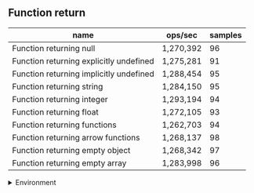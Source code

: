 ## Function return

|name|ops/sec|samples|
|-|-|-|
|Function returning null|1,270,392|96|
|Function returning explicitly undefined|1,275,281|91|
|Function returning implicitly undefined|1,288,454|95|
|Function returning string|1,284,150|95|
|Function returning integer|1,293,194|94|
|Function returning float|1,272,105|93|
|Function returning functions|1,262,703|94|
|Function returning arrow functions|1,268,137|98|
|Function returning empty object|1,268,342|97|
|Function returning empty array|1,283,998|96|


<details>
<summary>Environment</summary>

* __Machine:__ linux x64 | 2 vCPUs | 6.8GB Mem
* __Run:__ Sat Oct 14 2023 01:57:16 GMT+0000 (Coordinated Universal Time)
</details>

<!--
{"environment":{"platform":"linux","arch":"x64","cpus":2,"totalMemory":6.759754180908203},"benchmarks":[{"name":"Function returning null","hz":1270391.6852656058,"cycles":5,"stats":{"deviation":2.378061016705399e-8,"mean":7.871588043264988e-7,"moe":4.757112788974802e-9,"rme":0.6043396532984264,"sem":2.427098361721838e-9,"variance":5.655174199173916e-16}},{"name":"Function returning explicitly undefined","hz":1275281.3008441564,"cycles":6,"stats":{"deviation":6.895714698103193e-9,"mean":7.841407220023242e-7,"moe":1.4168199386508794e-9,"rme":0.18068439744246312,"sem":7.228673156382038e-10,"variance":4.7550881197636417e-17}},{"name":"Function returning implicitly undefined","hz":1288454.4343294897,"cycles":6,"stats":{"deviation":1.3412069261738478e-8,"mean":7.761236822630821e-7,"moe":2.697056572965237e-9,"rme":0.34750345010745565,"sem":1.3760492719210394e-9,"variance":1.798836018816701e-16}},{"name":"Function returning string","hz":1284150.3988098064,"cycles":6,"stats":{"deviation":7.023597443978235e-9,"mean":7.787249849603547e-7,"moe":1.4123875505313289e-9,"rme":0.18137180362888117,"sem":7.20605893128229e-10,"variance":4.933092105505759e-17}},{"name":"Function returning integer","hz":1293193.9152194988,"cycles":6,"stats":{"deviation":1.3656615867627858e-8,"mean":7.73279233865144e-7,"moe":2.7608018565418017e-9,"rme":0.35702521620065536,"sem":1.4085723757866336e-9,"variance":1.86503156955945e-16}},{"name":"Function returning float","hz":1272105.0331793407,"cycles":6,"stats":{"deviation":5.730108012597878e-9,"mean":7.860986112921233e-7,"moe":1.1646016620717448e-9,"rme":0.14814956359704923,"sem":5.941845214651759e-10,"variance":3.283413783603841e-17}},{"name":"Function returning functions","hz":1262703.430212769,"cycles":6,"stats":{"deviation":1.541981035230812e-8,"mean":7.919515985091585e-7,"moe":3.1172467220877687e-9,"rme":0.3936158128799736,"sem":1.5904320010651883e-9,"variance":2.377705513011486e-16}},{"name":"Function returning arrow functions","hz":1268136.6692824834,"cycles":5,"stats":{"deviation":8.167710302008793e-9,"mean":7.885585396452606e-7,"moe":1.6171241355689394e-9,"rme":0.20507344150967102,"sem":8.250633344739487e-10,"variance":6.671149157754055e-17}},{"name":"Function returning empty object","hz":1268342.4021653063,"cycles":6,"stats":{"deviation":6.718888843422215e-9,"mean":7.88430630634761e-7,"moe":1.3371116121410494e-9,"rme":0.16959153541061037,"sem":6.821998021127803e-10,"variance":4.514346729026351e-17}},{"name":"Function returning empty array","hz":1283998.0261578404,"cycles":6,"stats":{"deviation":1.602341310462385e-8,"mean":7.78817396621972e-7,"moe":3.2053501936058835e-9,"rme":0.4115663321734606,"sem":1.6353827518397366e-9,"variance":2.5674976752143125e-16}}]}-->
